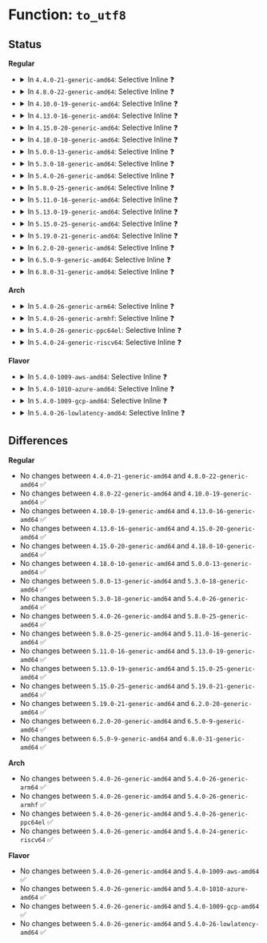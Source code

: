 # Function: <code>to_utf8</code>

## Status
<b>Regular</b>
<ul>
<li>
<details>
<summary>In <code>4.4.0-21-generic-amd64</code>: Selective Inline ❓</summary>

```c
void to_utf8(struct vc_data * vc, uint c)
```

```json
{
  "name": "to_utf8",
  "collision_type": "Unique Static",
  "inline_type": "Selective",
  "funcs": [
    {
      "addr": 18446744071584032992,
      "name": "to_utf8",
      "external": false,
      "loc": "drivers/tty/vt/keyboard.c:333",
      "file": "drivers/tty/vt/keyboard.c",
      "inline": "not declared, inlined",
      "caller_inline": [],
      "caller_func": [
        "drivers/tty/vt/keyboard.c:k_shift",
        "drivers/tty/vt/keyboard.c:handle_diacr",
        "drivers/tty/vt/keyboard.c:fn_enter",
        "drivers/tty/vt/keyboard.c:kbd_event"
      ]
    }
  ],
  "symbols": [
    {
      "addr": 18446744071584032992,
      "name": "to_utf8",
      "section": ".text",
      "bind": "STB_LOCAL",
      "size": 1127
    }
  ]
}
```
</details>
</li>
<li>
<details>
<summary>In <code>4.8.0-22-generic-amd64</code>: Selective Inline ❓</summary>

```c
void to_utf8(struct vc_data * vc, uint c)
```

```json
{
  "name": "to_utf8",
  "collision_type": "Unique Static",
  "inline_type": "Selective",
  "funcs": [
    {
      "addr": 18446744071584363776,
      "name": "to_utf8",
      "external": false,
      "loc": "drivers/tty/vt/keyboard.c:333",
      "file": "drivers/tty/vt/keyboard.c",
      "inline": "not declared, inlined",
      "caller_inline": [],
      "caller_func": [
        "drivers/tty/vt/keyboard.c:kbd_event",
        "drivers/tty/vt/keyboard.c:k_shift",
        "drivers/tty/vt/keyboard.c:fn_enter",
        "drivers/tty/vt/keyboard.c:handle_diacr"
      ]
    }
  ],
  "symbols": [
    {
      "addr": 18446744071584363776,
      "name": "to_utf8",
      "section": ".text",
      "bind": "STB_LOCAL",
      "size": 1127
    }
  ]
}
```
</details>
</li>
<li>
<details>
<summary>In <code>4.10.0-19-generic-amd64</code>: Selective Inline ❓</summary>

```c
void to_utf8(struct vc_data * vc, uint c)
```

```json
{
  "name": "to_utf8",
  "collision_type": "Unique Static",
  "inline_type": "Selective",
  "funcs": [
    {
      "addr": 18446744071584545600,
      "name": "to_utf8",
      "external": false,
      "loc": "drivers/tty/vt/keyboard.c:333",
      "file": "drivers/tty/vt/keyboard.c",
      "inline": "not declared, inlined",
      "caller_inline": [],
      "caller_func": [
        "drivers/tty/vt/keyboard.c:kbd_event",
        "drivers/tty/vt/keyboard.c:k_shift",
        "drivers/tty/vt/keyboard.c:fn_enter",
        "drivers/tty/vt/keyboard.c:handle_diacr"
      ]
    }
  ],
  "symbols": [
    {
      "addr": 18446744071584545600,
      "name": "to_utf8",
      "section": ".text",
      "bind": "STB_LOCAL",
      "size": 1127
    }
  ]
}
```
</details>
</li>
<li>
<details>
<summary>In <code>4.13.0-16-generic-amd64</code>: Selective Inline ❓</summary>

```c
void to_utf8(struct vc_data * vc, uint c)
```

```json
{
  "name": "to_utf8",
  "collision_type": "Unique Static",
  "inline_type": "Selective",
  "funcs": [
    {
      "addr": 18446744071584628736,
      "name": "to_utf8",
      "external": false,
      "loc": "drivers/tty/vt/keyboard.c:334",
      "file": "drivers/tty/vt/keyboard.c",
      "inline": "not declared, inlined",
      "caller_inline": [],
      "caller_func": [
        "drivers/tty/vt/keyboard.c:kbd_event",
        "drivers/tty/vt/keyboard.c:k_shift",
        "drivers/tty/vt/keyboard.c:fn_enter",
        "drivers/tty/vt/keyboard.c:handle_diacr"
      ]
    }
  ],
  "symbols": [
    {
      "addr": 18446744071584628736,
      "name": "to_utf8",
      "section": ".text",
      "bind": "STB_LOCAL",
      "size": 861
    }
  ]
}
```
</details>
</li>
<li>
<details>
<summary>In <code>4.15.0-20-generic-amd64</code>: Selective Inline ❓</summary>

```c
void to_utf8(struct vc_data * vc, uint c)
```

```json
{
  "name": "to_utf8",
  "collision_type": "Unique Static",
  "inline_type": "Selective",
  "funcs": [
    {
      "addr": 18446744071585041152,
      "name": "to_utf8",
      "external": false,
      "loc": "drivers/tty/vt/keyboard.c:335",
      "file": "drivers/tty/vt/keyboard.c",
      "inline": "not declared, inlined",
      "caller_inline": [],
      "caller_func": [
        "drivers/tty/vt/keyboard.c:kbd_event",
        "drivers/tty/vt/keyboard.c:k_shift",
        "drivers/tty/vt/keyboard.c:fn_enter",
        "drivers/tty/vt/keyboard.c:handle_diacr"
      ]
    }
  ],
  "symbols": [
    {
      "addr": 18446744071585041152,
      "name": "to_utf8",
      "section": ".text",
      "bind": "STB_LOCAL",
      "size": 861
    }
  ]
}
```
</details>
</li>
<li>
<details>
<summary>In <code>4.18.0-10-generic-amd64</code>: Selective Inline ❓</summary>

```c
void to_utf8(struct vc_data * vc, uint c)
```

```json
{
  "name": "to_utf8",
  "collision_type": "Unique Static",
  "inline_type": "Selective",
  "funcs": [
    {
      "addr": 18446744071585275344,
      "name": "to_utf8",
      "external": false,
      "loc": "drivers/tty/vt/keyboard.c:335",
      "file": "drivers/tty/vt/keyboard.c",
      "inline": "not declared, inlined",
      "caller_inline": [],
      "caller_func": [
        "drivers/tty/vt/keyboard.c:kbd_event",
        "drivers/tty/vt/keyboard.c:k_shift",
        "drivers/tty/vt/keyboard.c:fn_enter",
        "drivers/tty/vt/keyboard.c:handle_diacr"
      ]
    }
  ],
  "symbols": [
    {
      "addr": 18446744071585275344,
      "name": "to_utf8",
      "section": ".text",
      "bind": "STB_LOCAL",
      "size": 641
    }
  ]
}
```
</details>
</li>
<li>
<details>
<summary>In <code>5.0.0-13-generic-amd64</code>: Selective Inline ❓</summary>

```c
void to_utf8(struct vc_data * vc, uint c)
```

```json
{
  "name": "to_utf8",
  "collision_type": "Unique Static",
  "inline_type": "Selective",
  "funcs": [
    {
      "addr": 18446744071585395232,
      "name": "to_utf8",
      "external": false,
      "loc": "drivers/tty/vt/keyboard.c:335",
      "file": "drivers/tty/vt/keyboard.c",
      "inline": "not declared, inlined",
      "caller_inline": [],
      "caller_func": [
        "drivers/tty/vt/keyboard.c:kbd_event",
        "drivers/tty/vt/keyboard.c:k_shift",
        "drivers/tty/vt/keyboard.c:fn_enter",
        "drivers/tty/vt/keyboard.c:handle_diacr"
      ]
    }
  ],
  "symbols": [
    {
      "addr": 18446744071585395232,
      "name": "to_utf8",
      "section": ".text",
      "bind": "STB_LOCAL",
      "size": 641
    }
  ]
}
```
</details>
</li>
<li>
<details>
<summary>In <code>5.3.0-18-generic-amd64</code>: Selective Inline ❓</summary>

```c
void to_utf8(struct vc_data * vc, uint c)
```

```json
{
  "name": "to_utf8",
  "collision_type": "Unique Static",
  "inline_type": "Selective",
  "funcs": [
    {
      "addr": 18446744071585609568,
      "name": "to_utf8",
      "external": false,
      "loc": "drivers/tty/vt/keyboard.c:336",
      "file": "drivers/tty/vt/keyboard.c",
      "inline": "not declared, inlined",
      "caller_inline": [],
      "caller_func": [
        "drivers/tty/vt/keyboard.c:k_shift",
        "drivers/tty/vt/keyboard.c:fn_enter",
        "drivers/tty/vt/keyboard.c:handle_diacr"
      ]
    }
  ],
  "symbols": [
    {
      "addr": 18446744071585609568,
      "name": "to_utf8",
      "section": ".text",
      "bind": "STB_LOCAL",
      "size": 474
    }
  ]
}
```
</details>
</li>
<li>
<details>
<summary>In <code>5.4.0-26-generic-amd64</code>: Selective Inline ❓</summary>

```c
void to_utf8(struct vc_data * vc, uint c)
```

```json
{
  "name": "to_utf8",
  "collision_type": "Unique Static",
  "inline_type": "Selective",
  "funcs": [
    {
      "addr": 18446744071585750720,
      "name": "to_utf8",
      "external": false,
      "loc": "drivers/tty/vt/keyboard.c:336",
      "file": "drivers/tty/vt/keyboard.c",
      "inline": "not declared, inlined",
      "caller_inline": [],
      "caller_func": [
        "drivers/tty/vt/keyboard.c:k_shift",
        "drivers/tty/vt/keyboard.c:fn_enter",
        "drivers/tty/vt/keyboard.c:handle_diacr"
      ]
    }
  ],
  "symbols": [
    {
      "addr": 18446744071585750720,
      "name": "to_utf8",
      "section": ".text",
      "bind": "STB_LOCAL",
      "size": 474
    }
  ]
}
```
</details>
</li>
<li>
<details>
<summary>In <code>5.8.0-25-generic-amd64</code>: Selective Inline ❓</summary>

```c
void to_utf8(struct vc_data * vc, uint c)
```

```json
{
  "name": "to_utf8",
  "collision_type": "Unique Static",
  "inline_type": "Selective",
  "funcs": [
    {
      "addr": 18446744071586481392,
      "name": "to_utf8",
      "external": false,
      "loc": "drivers/tty/vt/keyboard.c:340",
      "file": "drivers/tty/vt/keyboard.c",
      "inline": "not declared, inlined",
      "caller_inline": [],
      "caller_func": [
        "drivers/tty/vt/keyboard.c:k_shift",
        "drivers/tty/vt/keyboard.c:fn_enter",
        "drivers/tty/vt/keyboard.c:handle_diacr"
      ]
    }
  ],
  "symbols": [
    {
      "addr": 18446744071586481392,
      "name": "to_utf8",
      "section": ".text",
      "bind": "STB_LOCAL",
      "size": 176
    }
  ]
}
```
</details>
</li>
<li>
<details>
<summary>In <code>5.11.0-16-generic-amd64</code>: Selective Inline ❓</summary>

```c
void to_utf8(struct vc_data * vc, uint c)
```

```json
{
  "name": "to_utf8",
  "collision_type": "Unique Static",
  "inline_type": "Selective",
  "funcs": [
    {
      "addr": 18446744071586595312,
      "name": "to_utf8",
      "external": false,
      "loc": "drivers/tty/vt/keyboard.c:348",
      "file": "drivers/tty/vt/keyboard.c",
      "inline": "not declared, inlined",
      "caller_inline": [],
      "caller_func": [
        "drivers/tty/vt/keyboard.c:k_shift",
        "drivers/tty/vt/keyboard.c:fn_enter",
        "drivers/tty/vt/keyboard.c:handle_diacr"
      ]
    }
  ],
  "symbols": [
    {
      "addr": 18446744071586595312,
      "name": "to_utf8",
      "section": ".text",
      "bind": "STB_LOCAL",
      "size": 176
    }
  ]
}
```
</details>
</li>
<li>
<details>
<summary>In <code>5.13.0-19-generic-amd64</code>: Selective Inline ❓</summary>

```c
void to_utf8(struct vc_data * vc, uint c)
```

```json
{
  "name": "to_utf8",
  "collision_type": "Unique Static",
  "inline_type": "Selective",
  "funcs": [
    {
      "addr": 18446744071586478784,
      "name": "to_utf8",
      "external": false,
      "loc": "drivers/tty/vt/keyboard.c:351",
      "file": "drivers/tty/vt/keyboard.c",
      "inline": "not declared, inlined",
      "caller_inline": [],
      "caller_func": [
        "drivers/tty/vt/keyboard.c:k_shift",
        "drivers/tty/vt/keyboard.c:fn_enter",
        "drivers/tty/vt/keyboard.c:handle_diacr"
      ]
    }
  ],
  "symbols": [
    {
      "addr": 18446744071586478784,
      "name": "to_utf8",
      "section": ".text",
      "bind": "STB_LOCAL",
      "size": 176
    }
  ]
}
```
</details>
</li>
<li>
<details>
<summary>In <code>5.15.0-25-generic-amd64</code>: Selective Inline ❓</summary>

```c
void to_utf8(struct vc_data * vc, uint c)
```

```json
{
  "name": "to_utf8",
  "collision_type": "Unique Static",
  "inline_type": "Selective",
  "funcs": [
    {
      "addr": 18446744071587007472,
      "name": "to_utf8",
      "external": false,
      "loc": "drivers/tty/vt/keyboard.c:351",
      "file": "drivers/tty/vt/keyboard.c",
      "inline": "not declared, inlined",
      "caller_inline": [],
      "caller_func": [
        "drivers/tty/vt/keyboard.c:k_shift",
        "drivers/tty/vt/keyboard.c:fn_enter",
        "drivers/tty/vt/keyboard.c:handle_diacr"
      ]
    }
  ],
  "symbols": [
    {
      "addr": 18446744071587007472,
      "name": "to_utf8",
      "section": ".text",
      "bind": "STB_LOCAL",
      "size": 176
    }
  ]
}
```
</details>
</li>
<li>
<details>
<summary>In <code>5.19.0-21-generic-amd64</code>: Selective Inline ❓</summary>

```c
void to_utf8(struct vc_data * vc, uint c)
```

```json
{
  "name": "to_utf8",
  "collision_type": "Unique Static",
  "inline_type": "Selective",
  "funcs": [
    {
      "addr": 18446744071588306944,
      "name": "to_utf8",
      "external": false,
      "loc": "drivers/tty/vt/keyboard.c:352",
      "file": "drivers/tty/vt/keyboard.c",
      "inline": "not declared, inlined",
      "caller_inline": [],
      "caller_func": [
        "drivers/tty/vt/keyboard.c:k_shift",
        "drivers/tty/vt/keyboard.c:fn_enter",
        "drivers/tty/vt/keyboard.c:handle_diacr"
      ]
    }
  ],
  "symbols": [
    {
      "addr": 18446744071588306944,
      "name": "to_utf8",
      "section": ".text",
      "bind": "STB_LOCAL",
      "size": 189
    }
  ]
}
```
</details>
</li>
<li>
<details>
<summary>In <code>6.2.0-20-generic-amd64</code>: Selective Inline ❓</summary>

```c
void to_utf8(struct vc_data * vc, uint c)
```

```json
{
  "name": "to_utf8",
  "collision_type": "Unique Static",
  "inline_type": "Selective",
  "funcs": [
    {
      "addr": 18446744071589726336,
      "name": "to_utf8",
      "external": false,
      "loc": "drivers/tty/vt/keyboard.c:352",
      "file": "drivers/tty/vt/keyboard.c",
      "inline": "not declared, inlined",
      "caller_inline": [],
      "caller_func": [
        "drivers/tty/vt/keyboard.c:k_shift",
        "drivers/tty/vt/keyboard.c:fn_enter",
        "drivers/tty/vt/keyboard.c:handle_diacr"
      ]
    }
  ],
  "symbols": [
    {
      "addr": 18446744071589726336,
      "name": "to_utf8",
      "section": ".text",
      "bind": "STB_LOCAL",
      "size": 189
    }
  ]
}
```
</details>
</li>
<li>
<details>
<summary>In <code>6.5.0-9-generic-amd64</code>: Selective Inline ❓</summary>

```c
void to_utf8(struct vc_data * vc, uint c)
```

```json
{
  "name": "to_utf8",
  "collision_type": "Unique Static",
  "inline_type": "Selective",
  "funcs": [
    {
      "addr": 18446744071590031168,
      "name": "to_utf8",
      "external": false,
      "loc": "drivers/tty/vt/keyboard.c:352",
      "file": "drivers/tty/vt/keyboard.c",
      "inline": "not declared, inlined",
      "caller_inline": [],
      "caller_func": [
        "drivers/tty/vt/keyboard.c:k_shift",
        "drivers/tty/vt/keyboard.c:fn_enter",
        "drivers/tty/vt/keyboard.c:handle_diacr"
      ]
    }
  ],
  "symbols": [
    {
      "addr": 18446744071590031168,
      "name": "to_utf8",
      "section": ".text",
      "bind": "STB_LOCAL",
      "size": 189
    }
  ]
}
```
</details>
</li>
<li>
<details>
<summary>In <code>6.8.0-31-generic-amd64</code>: Selective Inline ❓</summary>

```c
void to_utf8(struct vc_data * vc, uint c)
```

```json
{
  "name": "to_utf8",
  "collision_type": "Unique Static",
  "inline_type": "Selective",
  "funcs": [
    {
      "addr": 18446744071590370016,
      "name": "to_utf8",
      "external": false,
      "loc": "drivers/tty/vt/keyboard.c:352",
      "file": "drivers/tty/vt/keyboard.c",
      "inline": "not declared, inlined",
      "caller_inline": [],
      "caller_func": [
        "drivers/tty/vt/keyboard.c:k_shift",
        "drivers/tty/vt/keyboard.c:fn_enter",
        "drivers/tty/vt/keyboard.c:handle_diacr"
      ]
    }
  ],
  "symbols": [
    {
      "addr": 18446744071590370016,
      "name": "to_utf8",
      "section": ".text",
      "bind": "STB_LOCAL",
      "size": 189
    }
  ]
}
```
</details>
</li>
</ul>
<b>Arch</b>
<ul>
<li>
<details>
<summary>In <code>5.4.0-26-generic-arm64</code>: Selective Inline ❓</summary>

```c
void to_utf8(struct vc_data * vc, uint c)
```

```json
{
  "name": "to_utf8",
  "collision_type": "Unique Static",
  "inline_type": "Selective",
  "funcs": [
    {
      "addr": 18446603336498457920,
      "name": "to_utf8",
      "external": false,
      "loc": "drivers/tty/vt/keyboard.c:336",
      "file": "drivers/tty/vt/keyboard.c",
      "inline": "not declared, inlined",
      "caller_inline": [],
      "caller_func": [
        "drivers/tty/vt/keyboard.c:k_shift",
        "drivers/tty/vt/keyboard.c:fn_enter",
        "drivers/tty/vt/keyboard.c:handle_diacr"
      ]
    }
  ],
  "symbols": [
    {
      "addr": 18446603336498457920,
      "name": "to_utf8",
      "section": ".text",
      "bind": "STB_LOCAL",
      "size": 584
    }
  ]
}
```
</details>
</li>
<li>
<details>
<summary>In <code>5.4.0-26-generic-armhf</code>: Selective Inline ❓</summary>

```c
void to_utf8(struct vc_data * vc, uint c)
```

```json
{
  "name": "to_utf8",
  "collision_type": "Unique Static",
  "inline_type": "Selective",
  "funcs": [
    {
      "addr": 3231119440,
      "name": "to_utf8",
      "external": false,
      "loc": "drivers/tty/vt/keyboard.c:336",
      "file": "drivers/tty/vt/keyboard.c",
      "inline": "not declared, inlined",
      "caller_inline": [],
      "caller_func": [
        "drivers/tty/vt/keyboard.c:k_shift",
        "drivers/tty/vt/keyboard.c:fn_enter",
        "drivers/tty/vt/keyboard.c:handle_diacr"
      ]
    }
  ],
  "symbols": [
    {
      "addr": 3231119440,
      "name": "to_utf8",
      "section": ".text",
      "bind": "STB_LOCAL",
      "size": 636
    }
  ]
}
```
</details>
</li>
<li>
<details>
<summary>In <code>5.4.0-26-generic-ppc64el</code>: Selective Inline ❓</summary>

```c
void to_utf8(struct vc_data * vc, uint c)
```

```json
{
  "name": "to_utf8",
  "collision_type": "Unique Static",
  "inline_type": "Selective",
  "funcs": [
    {
      "addr": 13835058055291645088,
      "name": "to_utf8",
      "external": false,
      "loc": "drivers/tty/vt/keyboard.c:336",
      "file": "drivers/tty/vt/keyboard.c",
      "inline": "not declared, inlined",
      "caller_inline": [],
      "caller_func": [
        "drivers/tty/vt/keyboard.c:k_shift",
        "drivers/tty/vt/keyboard.c:fn_enter",
        "drivers/tty/vt/keyboard.c:handle_diacr"
      ]
    }
  ],
  "symbols": [
    {
      "addr": 13835058055291645088,
      "name": "to_utf8",
      "section": ".text",
      "bind": "STB_LOCAL",
      "size": 780
    }
  ]
}
```
</details>
</li>
<li>
<details>
<summary>In <code>5.4.0-24-generic-riscv64</code>: Selective Inline ❓</summary>

```c
void to_utf8(struct vc_data * vc, uint c)
```

```json
{
  "name": "to_utf8",
  "collision_type": "Unique Static",
  "inline_type": "Selective",
  "funcs": [
    {
      "addr": 18446743936276100094,
      "name": "to_utf8",
      "external": false,
      "loc": "drivers/tty/vt/keyboard.c:336",
      "file": "drivers/tty/vt/keyboard.c",
      "inline": "not declared, inlined",
      "caller_inline": [],
      "caller_func": [
        "drivers/tty/vt/keyboard.c:k_shift",
        "drivers/tty/vt/keyboard.c:fn_enter",
        "drivers/tty/vt/keyboard.c:handle_diacr"
      ]
    }
  ],
  "symbols": [
    {
      "addr": 18446743936276100094,
      "name": "to_utf8",
      "section": ".text",
      "bind": "STB_LOCAL",
      "size": 612
    }
  ]
}
```
</details>
</li>
</ul>
<b>Flavor</b>
<ul>
<li>
<details>
<summary>In <code>5.4.0-1009-aws-amd64</code>: Selective Inline ❓</summary>

```c
void to_utf8(struct vc_data * vc, uint c)
```

```json
{
  "name": "to_utf8",
  "collision_type": "Unique Static",
  "inline_type": "Selective",
  "funcs": [
    {
      "addr": 18446744071585511712,
      "name": "to_utf8",
      "external": false,
      "loc": "drivers/tty/vt/keyboard.c:336",
      "file": "drivers/tty/vt/keyboard.c",
      "inline": "not declared, inlined",
      "caller_inline": [],
      "caller_func": [
        "drivers/tty/vt/keyboard.c:k_shift",
        "drivers/tty/vt/keyboard.c:fn_enter",
        "drivers/tty/vt/keyboard.c:handle_diacr"
      ]
    }
  ],
  "symbols": [
    {
      "addr": 18446744071585511712,
      "name": "to_utf8",
      "section": ".text",
      "bind": "STB_LOCAL",
      "size": 474
    }
  ]
}
```
</details>
</li>
<li>
<details>
<summary>In <code>5.4.0-1010-azure-amd64</code>: Selective Inline ❓</summary>

```c
void to_utf8(struct vc_data * vc, uint c)
```

```json
{
  "name": "to_utf8",
  "collision_type": "Unique Static",
  "inline_type": "Selective",
  "funcs": [
    {
      "addr": 18446744071585381536,
      "name": "to_utf8",
      "external": false,
      "loc": "drivers/tty/vt/keyboard.c:336",
      "file": "drivers/tty/vt/keyboard.c",
      "inline": "not declared, inlined",
      "caller_inline": [],
      "caller_func": [
        "drivers/tty/vt/keyboard.c:k_shift",
        "drivers/tty/vt/keyboard.c:fn_enter",
        "drivers/tty/vt/keyboard.c:handle_diacr"
      ]
    }
  ],
  "symbols": [
    {
      "addr": 18446744071585381536,
      "name": "to_utf8",
      "section": ".text",
      "bind": "STB_LOCAL",
      "size": 474
    }
  ]
}
```
</details>
</li>
<li>
<details>
<summary>In <code>5.4.0-1009-gcp-amd64</code>: Selective Inline ❓</summary>

```c
void to_utf8(struct vc_data * vc, uint c)
```

```json
{
  "name": "to_utf8",
  "collision_type": "Unique Static",
  "inline_type": "Selective",
  "funcs": [
    {
      "addr": 18446744071585701120,
      "name": "to_utf8",
      "external": false,
      "loc": "drivers/tty/vt/keyboard.c:336",
      "file": "drivers/tty/vt/keyboard.c",
      "inline": "not declared, inlined",
      "caller_inline": [],
      "caller_func": [
        "drivers/tty/vt/keyboard.c:k_shift",
        "drivers/tty/vt/keyboard.c:fn_enter",
        "drivers/tty/vt/keyboard.c:handle_diacr"
      ]
    }
  ],
  "symbols": [
    {
      "addr": 18446744071585701120,
      "name": "to_utf8",
      "section": ".text",
      "bind": "STB_LOCAL",
      "size": 474
    }
  ]
}
```
</details>
</li>
<li>
<details>
<summary>In <code>5.4.0-26-lowlatency-amd64</code>: Selective Inline ❓</summary>

```c
void to_utf8(struct vc_data * vc, uint c)
```

```json
{
  "name": "to_utf8",
  "collision_type": "Unique Static",
  "inline_type": "Selective",
  "funcs": [
    {
      "addr": 18446744071585809152,
      "name": "to_utf8",
      "external": false,
      "loc": "drivers/tty/vt/keyboard.c:336",
      "file": "drivers/tty/vt/keyboard.c",
      "inline": "not declared, inlined",
      "caller_inline": [],
      "caller_func": [
        "drivers/tty/vt/keyboard.c:k_shift",
        "drivers/tty/vt/keyboard.c:fn_enter",
        "drivers/tty/vt/keyboard.c:handle_diacr"
      ]
    }
  ],
  "symbols": [
    {
      "addr": 18446744071585809152,
      "name": "to_utf8",
      "section": ".text",
      "bind": "STB_LOCAL",
      "size": 474
    }
  ]
}
```
</details>
</li>
</ul>

## Differences
<b>Regular</b>
<ul>
<li>
No changes between <code>4.4.0-21-generic-amd64</code> and <code>4.8.0-22-generic-amd64</code> ✅
</li>
<li>
No changes between <code>4.8.0-22-generic-amd64</code> and <code>4.10.0-19-generic-amd64</code> ✅
</li>
<li>
No changes between <code>4.10.0-19-generic-amd64</code> and <code>4.13.0-16-generic-amd64</code> ✅
</li>
<li>
No changes between <code>4.13.0-16-generic-amd64</code> and <code>4.15.0-20-generic-amd64</code> ✅
</li>
<li>
No changes between <code>4.15.0-20-generic-amd64</code> and <code>4.18.0-10-generic-amd64</code> ✅
</li>
<li>
No changes between <code>4.18.0-10-generic-amd64</code> and <code>5.0.0-13-generic-amd64</code> ✅
</li>
<li>
No changes between <code>5.0.0-13-generic-amd64</code> and <code>5.3.0-18-generic-amd64</code> ✅
</li>
<li>
No changes between <code>5.3.0-18-generic-amd64</code> and <code>5.4.0-26-generic-amd64</code> ✅
</li>
<li>
No changes between <code>5.4.0-26-generic-amd64</code> and <code>5.8.0-25-generic-amd64</code> ✅
</li>
<li>
No changes between <code>5.8.0-25-generic-amd64</code> and <code>5.11.0-16-generic-amd64</code> ✅
</li>
<li>
No changes between <code>5.11.0-16-generic-amd64</code> and <code>5.13.0-19-generic-amd64</code> ✅
</li>
<li>
No changes between <code>5.13.0-19-generic-amd64</code> and <code>5.15.0-25-generic-amd64</code> ✅
</li>
<li>
No changes between <code>5.15.0-25-generic-amd64</code> and <code>5.19.0-21-generic-amd64</code> ✅
</li>
<li>
No changes between <code>5.19.0-21-generic-amd64</code> and <code>6.2.0-20-generic-amd64</code> ✅
</li>
<li>
No changes between <code>6.2.0-20-generic-amd64</code> and <code>6.5.0-9-generic-amd64</code> ✅
</li>
<li>
No changes between <code>6.5.0-9-generic-amd64</code> and <code>6.8.0-31-generic-amd64</code> ✅
</li>
</ul>
<b>Arch</b>
<ul>
<li>
No changes between <code>5.4.0-26-generic-amd64</code> and <code>5.4.0-26-generic-arm64</code> ✅
</li>
<li>
No changes between <code>5.4.0-26-generic-amd64</code> and <code>5.4.0-26-generic-armhf</code> ✅
</li>
<li>
No changes between <code>5.4.0-26-generic-amd64</code> and <code>5.4.0-26-generic-ppc64el</code> ✅
</li>
<li>
No changes between <code>5.4.0-26-generic-amd64</code> and <code>5.4.0-24-generic-riscv64</code> ✅
</li>
</ul>
<b>Flavor</b>
<ul>
<li>
No changes between <code>5.4.0-26-generic-amd64</code> and <code>5.4.0-1009-aws-amd64</code> ✅
</li>
<li>
No changes between <code>5.4.0-26-generic-amd64</code> and <code>5.4.0-1010-azure-amd64</code> ✅
</li>
<li>
No changes between <code>5.4.0-26-generic-amd64</code> and <code>5.4.0-1009-gcp-amd64</code> ✅
</li>
<li>
No changes between <code>5.4.0-26-generic-amd64</code> and <code>5.4.0-26-lowlatency-amd64</code> ✅
</li>
</ul>
